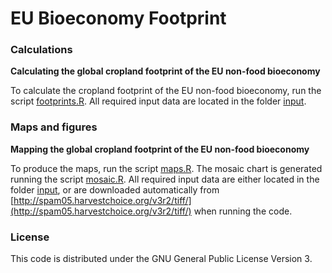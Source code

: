 # EU Bioeconomy Footprint 

### Calculations
<b>Calculating the global cropland footprint of the EU non-food bioeconomy</b>

To calculate the cropland footprint of the EU non-food bioeconomy, run the script [footprints.R](./footprints.R). All required input data are located in the folder [input](./input).



### Maps and figures
<b>Mapping the global cropland footprint of the EU non-food bioeconomy</b>

To produce the maps, run the script [maps.R](./maps.R). The mosaic chart is generated running the script [mosaic.R](./mosaic.R). All required input data are either located in the folder [input](./input), or are downloaded automatically from [http://spam05.harvestchoice.org/v3r2/tiff/](http://spam05.harvestchoice.org/v3r2/tiff/) when running the code.



### License
This code is distributed under the GNU General Public License Version 3.

